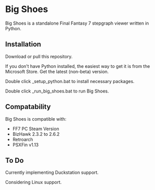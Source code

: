 # Big Shoes

Big Shoes is a standalone Final Fantasy 7 stepgraph viewer written in Python.

## Installation

Download or pull this repository.

If you don't have Python installed, the easiest way to get it is from the Microsoft Store. Get the latest (non-beta) version.

Double click _setup_python.bat to install necessary packages.

Double click _run_big_shoes.bat to run Big Shoes.


## Compatability

Big Shoes is compatible with:

- FF7 PC Steam Version
- BizHawk 2.3.2 to 2.6.2
- Retroarch
- PSXFin v1.13

## To Do

Currently implementing Duckstation support.

Considering Linux support.